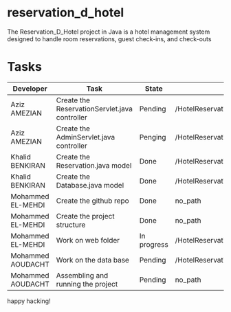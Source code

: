 # reservation_d_hotel
The Reservation_D_Hotel project in Java is a hotel management system designed to handle room reservations, guest check-ins, and check-outs

 
# Tasks
| Developer         | Task                                           | State      | Path                                                               |
|-------------------|------------------------------------------------|------------|--------------------------------------------------------------------|
| Aziz AMEZIAN      | Create the ReservationServlet.java controller  | Pending    | /HotelReservation/com.hotel.controllers/ReservationServlet.java    |
| Aziz AMEZIAN      | Create the AdminServlet.java controller        | Penging    | /HotelReservation/com.hotel.controllers/AdminServlet.java          |
| Khalid BENKIRAN   | Create the Reservation.java model              | Done       | /HotelReservation/com.hotel.models/Reservation.java                |
| Khalid BENKIRAN   | Create the Database.java model                 | Done       | /HotelReservation/com.hotel.models/Database.java                   |
| Mohammed EL-MEHDI | Create the github repo                         | Done       | no_path                                                            |
| Mohammed EL-MEHDI | Create the project structure                   | Done       | no_path                                                            |
| Mohammed EL-MEHDI | Work on web folder                             | In progress| /HotelReservation/web                                              |
| Mohammed AOUDACHT | Work on the data base                          | Pending    | /HotelReservation/database.sql                                     |
| Mohammed AOUDACHT | Assembling and running the project             | Pending    | no_path                                                            |


happy hacking!
